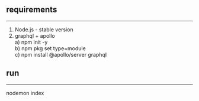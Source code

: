 ## requirements
--------------------------------------------------------------------------------------
1. Node.js - stable version
2. graphql + apollo<br>
   a) npm init -y<br>
   b) npm pkg set type=module<br>
   c) npm install @apollo/server graphql<br>

## run
-------------------------------------------------------------------------------------
nodemon index

